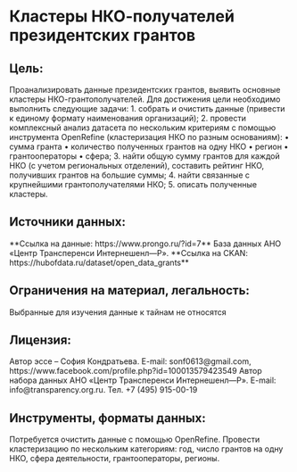 <h1>Кластеры НКО-получателей президентских грантов</h1>

<h2>Цель:</h2>
Проанализировать данные президентских грантов, выявить основные кластеры НКО-грантополучателей. 
Для достижения цели необходимо выполнить следующие задачи: 
1. собрать и очистить данные (привести к единому формату наименования организаций);
2. провести комплексный анализ датасета по нескольким критериям с помощью инструмента OpenRefine (кластеризация НКО по разным основаниям):
• сумма гранта
• количество полученных грантов на одну НКО
• регион
• грантооператоры
• сфера;
3. найти общую сумму грантов для каждой НКО (с учетом региональных отделений), составить рейтинг НКО, получивших грантов на большие суммы;
4. найти связанные с крупнейшими грантополучателями НКО;
5. описать полученные кластеры.

<h2>Источники данных:</h2>
**Ссылка на данные: https://www.prongo.ru/?id=7** База данных АНО «Центр Трансперенси Интернешенл—Р».
**Ссылка на CKAN: https://hubofdata.ru/dataset/open_data_grants**

<h2>Ограничения на материал, легальность:</h2>
Выбранные для изучения данные к тайнам не относятся

<h2>Лицензия:</h2>
Автор эссе – София Кондратьева. E-mail: sonf0613@gmail.com, https://www.facebook.com/profile.php?id=100013579423549
Автор набора данных АНО «Центр Трансперенси Интернешенл—Р». E-mail:  info@transparency.org.ru. Тел. +7 (495) 915-00-19

<h2>Инструменты, форматы данных:</h2>
Потребуется очистить данные с помощью OpenRefine. Провести кластеризацию по нескольким категориям: год, число грантов на одну НКО, сфера деятельности, грантооператоры, регионы.
